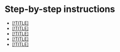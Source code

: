 # Step-by-step instructions

- [[!TITLE]](ocr/text-detection.md)
- [[!TITLE]](classification/moderation.md)
- [[!TITLE]](classification/quality.md)
- [[!TITLE]](face-detection/index.md)
- [[!TITLE]](base64-encode.md)

